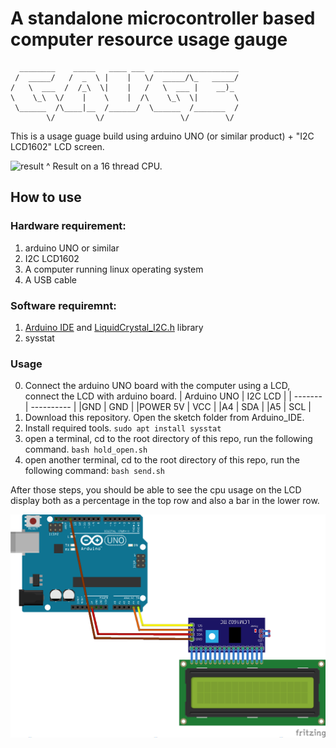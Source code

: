 # A standalone microcontroller based computer resource usage gauge

```
  ________    _____   ____ ___  ___________________
 /  _____/   /  _  \ |    |   \/  _____/\_   _____/
/   \  ___  /  /_\  \|    |   /   \  ___ |    __)_ 
\    \_\  \/    |    \    |  /\    \_\  \|        \
 \______  /\____|__  /______/  \______  /_______  /
        \/         \/                 \/        \/ 
```
This is a usage guage build using arduino UNO (or similar product) + "I2C LCD1602" LCD screen.

![result](/result.png)
^ Result on a 16 thread CPU.

## How to use

### Hardware requirement:
  1. arduino UNO or similar
  2. I2C LCD1602
  3. A computer running linux operating system
  4. A USB cable
     
### Software requiremnt:
  1. [Arduino IDE](https://www.arduino.cc/en/software) and [LiquidCrystal_I2C.h](https://www.arduino.cc/reference/en/libraries/liquidcrystal-i2c/) library
  2. sysstat

### Usage
  0. Connect the arduino UNO board with the computer using a LCD, connect the LCD with arduino board.
     | Arduino UNO    | I2C LCD     |
     | ------- | ---------- |
     |GND      | GND         |
     |POWER 5V | VCC         |
     |A4       | SDA         |
     |A5       | SCL         |
  2. Download this repository. Open the sketch folder from Arduino_IDE.
  3. Install required tools.
     ```sudo apt install sysstat```
  5. open a terminal, cd to the root directory of this repo, run the following command.
     ```bash hold_open.sh```
  6. open another terminal, cd to the root directory of this repo, run the following command:
     ```bash send.sh```

  After those steps, you should be able to see the cpu usage on the LCD display both as a percentage in the top row and also a bar in the lower row.

![Diagram](/gauge_bb.png)
